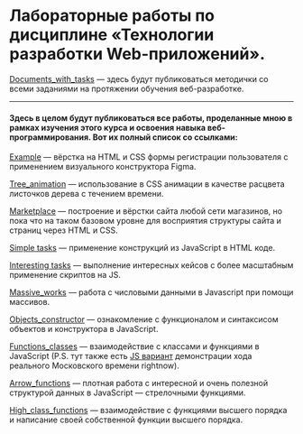 # Лабораторные работы по дисциплине «Технологии разработки Web-приложений».

[Documents_with_tasks](https://github.com/Valyaevgeorgiy/Web_apps_dev/tree/main/Documents_with_tasks) — здесь будут публиковаться методички со всеми заданиями на протяжении обучения веб-разработке.

<hr>

#### Здесь в целом будут публиковаться все работы, проделанные мною в рамках изучения этого курса и освоения навыка веб-программирования. Вот их полный список со ссылками:

[Example](https://github.com/Valyaevgeorgiy/Web_apps_dev/tree/main/example) — вёрстка на HTML и CSS формы регистрации пользователя с применением визуального конструктора Figma.

[Tree_animation](https://github.com/Valyaevgeorgiy/Web_apps_dev/tree/main/tree_animation) — использование в CSS анимации в качестве расцвета листочков дерева с течением времени.

[Marketplace](https://github.com/Valyaevgeorgiy/Web_apps_dev/tree/main/marketplace) — построение и вёрстки сайта любой сети магазинов, но пока что на таком базовом
уровне для восприятия структуры сайта и страниц через HTML и CSS.

[Simple tasks](https://github.com/Valyaevgeorgiy/Web_apps_dev/tree/main/Simple%20tasks) — применение конструкций из JavaScript в HTML коде.

[Interesting tasks](https://github.com/Valyaevgeorgiy/Web_apps_dev/tree/main/Interesting%20tasks) — выполнение интересных кейсов с более масштабным применение скриптов на JS.

[Massive_works](https://github.com/Valyaevgeorgiy/Web_apps_dev/tree/main/Work_massive) — работа с числовыми данными в Javascript при помощи массивов.

[Objects_constructor](https://github.com/Valyaevgeorgiy/Web_apps_dev/tree/main/Objects_constructor) — ознакомление с функционалом и синтаксисом объектов и конструктора в JavaScript. 

[Functions_classes](https://github.com/Valyaevgeorgiy/Web_apps_dev/tree/main/Functions_classes) — взаимодействие с классами и функциями в JavaScript (P.S. тут также есть [JS вариант](https://github.com/Valyaevgeorgiy/Web_apps_dev/blob/main/Functions_classes/class_date_format.js) демонстрации хода реального Московского времени rightnow).

[Arrow_functions](https://github.com/Valyaevgeorgiy/Web_apps_dev/tree/main/Arrow_functions) — плотная работа с интересной и очень полезной структурой данных в JavaScript — стрелочными функциями.

[High_class_functions](https://github.com/Valyaevgeorgiy/Web_apps_dev/tree/main/High_class_functions) — взаимодействие с функциями высшего порядка и написание своей собственной функции высшего порядка.
